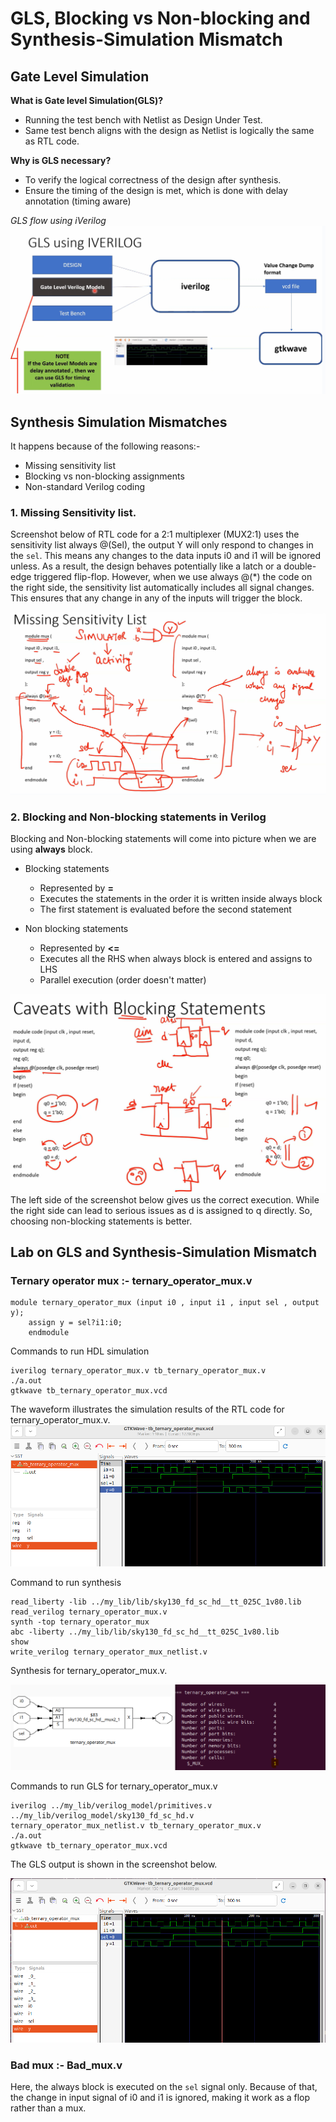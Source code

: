 # GLS, Blocking vs Non-blocking and Synthesis-Simulation Mismatch

## Gate Level Simulation

**What is Gate level Simulation(GLS)?**
  * Running the test bench with Netlist as Design Under Test.
  * Same test bench aligns with the design as Netlist is logically the same as RTL code.

**Why is GLS necessary?**
  * To verify the logical correctness of the design after synthesis.
  * Ensure the timing of the design is met, which is done with delay annotation (timing aware)

*GLS flow using iVerilog*
![flow](https://github.com/Dhruvid98/SFAL-VSD-SoC-Design/blob/main/Day%204/Images/GLS%20flow/GLS_flow.png)  

## Synthesis Simulation Mismatches

It happens because of the following reasons:-
* Missing sensitivity list
* Blocking vs non-blocking assignments
* Non-standard Verilog coding

### 1. Missing Sensitivity list. 

Screenshot below of RTL code for a 2:1 multiplexer (MUX2:1) uses the sensitivity list always @(Sel), the output Y will only respond to changes in the `sel`. This means any changes to the data inputs i0 and i1 will be ignored unless. As a result, the design behaves potentially like a latch or a double-edge triggered flip-flop. However, when we use always @(*) the code on the right side, the sensitivity list automatically includes all signal changes. This ensures that any change in any of the inputs will trigger the block.  

![logic](https://github.com/Dhruvid98/SFAL-VSD-SoC-Design/blob/main/Day%204/Images/Missing%20sensitivity%20list/logic.png)  

### 2. Blocking and Non-blocking statements in Verilog 

Blocking and Non-blocking statements will come into picture when we are using **always** block. 

* Blocking statements 
   - Represented by **=**
   - Executes the statements in the order it is written inside always block
   - The first statement is evaluated before the second statement

 * Non blocking statements
   - Represented by **<=**
   - Executes all the RHS when always block is entered and assigns to LHS
   - Parallel execution (order doesn't matter)

![blocking issue](https://github.com/Dhruvid98/SFAL-VSD-SoC-Design/blob/main/Day%204/Images/Blocking/Logic.png)  
The left side of the screenshot below gives us the correct execution. While the right side can lead to serious issues as d is assigned to q directly. So, choosing non-blocking statements is better.

## Lab on GLS and Synthesis-Simulation Mismatch

### Ternary operator mux :- ternary_operator_mux.v

```
module ternary_operator_mux (input i0 , input i1 , input sel , output y);
	assign y = sel?i1:i0;
	endmodule
```

Commands to run HDL simulation 

```
iverilog ternary_operator_mux.v tb_ternary_operator_mux.v
./a.out
gtkwave tb_ternary_operator_mux.vcd
```
The waveform illustrates the simulation results of the RTL code for ternary_operator_mux.v. 
![rtl_simulation](https://github.com/Dhruvid98/SFAL-VSD-SoC-Design/blob/main/Day%204/Images/GLS%20flow/ternary_mux_rtl.png)  

Command to run synthesis 
```
read_liberty -lib ../my_lib/lib/sky130_fd_sc_hd__tt_025C_1v80.lib
read_verilog ternary_operator_mux.v
synth -top ternary_operator_mux
abc -liberty ../my_lib/lib/sky130_fd_sc_hd__tt_025C_1v80.lib
show
write_verilog ternary_operator_mux_netlist.v
```

Synthesis for ternary_operator_mux.v.

![synth_waveform](https://github.com/Dhruvid98/SFAL-VSD-SoC-Design/blob/main/Day%204/Images/GLS%20flow/ternary_synth.png)

Commands to run GLS for ternary_operator_mux.v 
```
iverilog ../my_lib/verilog_model/primitives.v ../my_lib/verilog_model/sky130_fd_sc_hd.v ternary_operator_mux_netlist.v tb_ternary_operator_mux.v
./a.out
gtkwave tb_ternary_operator_mux.vcd
```

The GLS output is shown in the screenshot below. 

![gls_waveform](https://github.com/Dhruvid98/SFAL-VSD-SoC-Design/blob/main/Day%204/Images/GLS%20flow/GLS_lab.png)  

### Bad mux :- Bad_mux.v 
Here, the always block is executed on the `sel` signal only. Because of that, the change in input signal of i0 and i1 is ignored, making it work as a flop rather than a mux. 
